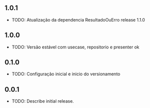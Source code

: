## 1.0.1

* TODO: Atualização da dependencia ResultadoOuErro release 1.1.0

## 1.0.0

* TODO: Versão estável com usecase, repositorio e presenter ok

## 0.1.0

* TODO: Configuração inicial e inicio do versionamento

## 0.0.1

* TODO: Describe initial release.

